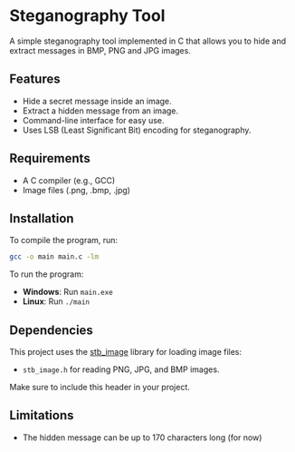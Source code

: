 # Steganography Tool

A simple steganography tool implemented in C that allows you to hide and extract messages in BMP, PNG and JPG images.

## Features

- Hide a secret message inside an image.
- Extract a hidden message from an image.
- Command-line interface for easy use.
- Uses LSB (Least Significant Bit) encoding for steganography.

## Requirements

- A C compiler (e.g., GCC)
- Image files (.png, .bmp, .jpg)

## Installation

To compile the program, run:

```sh
gcc -o main main.c -lm
```

To run the program:
- **Windows**: Run `main.exe`
- **Linux**: Run `./main`

## Dependencies

This project uses the [stb_image](https://github.com/nothings/stb) library for loading image files:

- `stb_image.h` for reading PNG, JPG, and BMP images.

Make sure to include this header in your project.

## Limitations

- The hidden message can be up to 170 characters long (for now)
